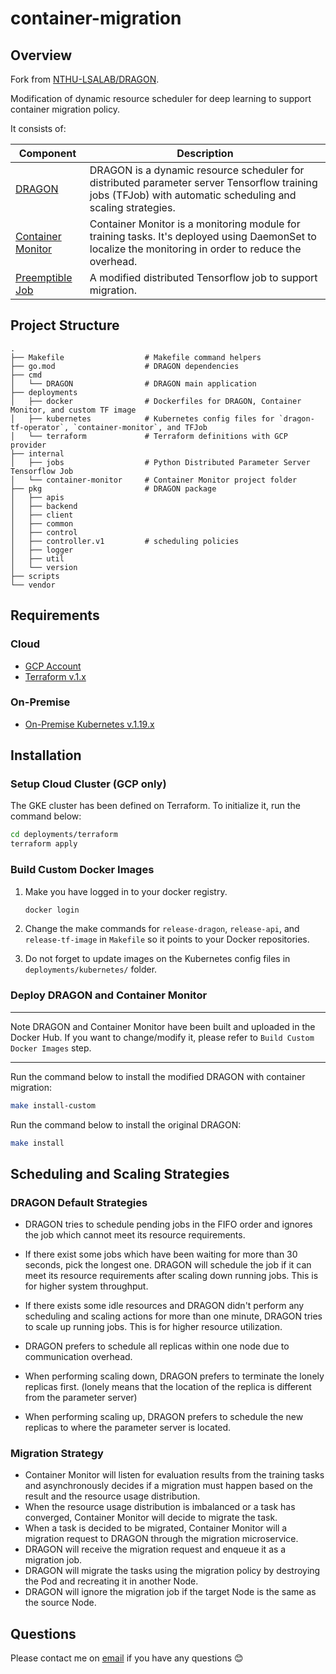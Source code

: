 # container-migration

## Overview

Fork from [NTHU-LSALAB/DRAGON](https://github.com/NTHU-LSALAB/DRAGON).

Modification of dynamic resource scheduler for deep learning to support container migration policy.


It consists of:

Component         | Description
------------------|---
[DRAGON](https://github.com/haverzard/container-migration/tree/main/cmd/DRAGON) | DRAGON is a dynamic resource scheduler for distributed parameter server Tensorflow training jobs (TFJob) with automatic scheduling and scaling strategies.
[Container Monitor](https://github.com/haverzard/container-migration/tree/main/internal/container-monitor) | Container Monitor is a monitoring module for training tasks. It's deployed using DaemonSet to localize the monitoring in order to reduce the overhead.
[Preemptible Job](https://github.com/haverzard/container-migration/tree/main/internal/jobs) | A modified distributed Tensorflow job to support migration.

## Project Structure

```
.
├── Makefile                  # Makefile command helpers
├── go.mod                    # DRAGON dependencies
├── cmd                       
│   └── DRAGON                # DRAGON main application
├── deployments
│   ├── docker                # Dockerfiles for DRAGON, Container Monitor, and custom TF image
│   ├── kubernetes            # Kubernetes config files for `dragon-tf-operator`, `container-monitor`, and TFJob
│   └── terraform             # Terraform definitions with GCP provider
├── internal
│   ├── jobs                  # Python Distributed Parameter Server Tensorflow Job
│   └── container-monitor     # Container Monitor project folder
├── pkg                       # DRAGON package
│   ├── apis
│   ├── backend
│   ├── client
│   ├── common
│   ├── control
│   ├── controller.v1         # scheduling policies
│   ├── logger
│   ├── util
│   └── version
├── scripts
└── vendor 
```

## Requirements

### Cloud

- [GCP Account](https://console.cloud.google.com/)
- [Terraform v.1.x](terraform.io)

### On-Premise

- [On-Premise Kubernetes v.1.19.x](https://kubernetes.io/docs/tasks/tools/)

## Installation

### Setup Cloud Cluster (GCP only)

The GKE cluster has been defined on Terraform. To initialize it, run the command below:

```sh
cd deployments/terraform
terraform apply
```

### Build Custom Docker Images

1.  Make you have logged in to your docker registry.

    ```sh
    docker login
    ```

2.  Change the make commands for `release-dragon`, `release-api`, and `release-tf-image` in `Makefile` so it points to your Docker repositories.

3. Do not forget to update images on the Kubernetes config files in `deployments/kubernetes/` folder.

### Deploy DRAGON and Container Monitor

***
Note DRAGON and Container Monitor have been built and uploaded in the Docker Hub. If you want to change/modify it, please refer to `Build Custom Docker Images` step.
***

Run the command below to install the modified DRAGON with container migration:
```sh
make install-custom
```

Run the command below to install the original DRAGON:
```sh
make install
```

## Scheduling and Scaling Strategies

### DRAGON Default Strategies

* DRAGON tries to schedule pending jobs in the FIFO order and ignores the job which cannot meet its resource requirements.
* If there exist some jobs which have been waiting for more than 30 seconds, pick the longest one. DRAGON will schedule the job if it can meet its resource requirements after scaling down running jobs. This is for higher system throughput.
* If there exists some idle resources and DRAGON didn't perform any scheduling and scaling actions for more than one minute, DRAGON tries to scale up running jobs. This is for higher resource utilization.

* DRAGON prefers to schedule all replicas within one node due to communication overhead.
* When performing scaling down, DRAGON prefers to terminate the lonely replicas first. (lonely means that the location of the replica is different from the parameter server)
* When performing scaling up, DRAGON prefers to schedule the new replicas to where the parameter server is located.

### Migration Strategy
* Container Monitor will listen for evaluation results from the training tasks and asynchronously decides if a migration must happen based on the result and the resource usage distribution.
* When the resource usage distribution is imbalanced or a task has converged, Container Monitor will decide to migrate the task.
* When a task is decided to be migrated, Container Monitor will a migration request to DRAGON through the migration microservice.
* DRAGON will receive the migration request and enqueue it as a migration job.
* DRAGON will migrate the tasks using the migration policy by destroying the Pod and recreating it in another Node.
* DRAGON will ignore the migration job if the target Node is the same as the source Node.

## Questions

Please contact me on [email](mailto:yonatanviody@gmail.com) if you have any questions 😊
